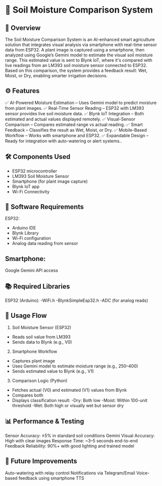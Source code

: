 # 🌿 Soil Moisture Comparison System


## 📌 Overview
The Soil Moisture Comparison System is an AI-enhanced smart agriculture solution that integrates visual analysis via smartphone with real-time sensor data from ESP32. A plant image is captured using a smartphone, then analyzed using Google’s Gemini model to estimate the visual soil moisture range. This estimated value is sent to Blynk IoT, where it's compared with live readings from an LM393 soil moisture sensor connected to ESP32. Based on this comparison, the system provides a feedback result: Wet, Moist, or Dry, enabling smarter irrigation decisions.


## ⚙️ Features
✅ AI-Powered Moisture Estimation – Uses Gemini model to predict moisture from plant images.
✅ Real-Time Sensor Reading – ESP32 with LM393 sensor provides live soil moisture data.
✅ Blynk IoT Integration – Both estimated and actual values displayed remotely.
✅ Visual-Sensor Comparison – Compares estimated range vs actual reading.
✅ Smart Feedback – Classifies the result as Wet, Moist, or Dry.
✅ Mobile-Based Workflow – Works with smartphone and ESP32.
✅ Expandable Design – Ready for integration with auto-watering or alert systems..

## 🛠️ Components Used
- ESP32 microcontroller
- LM393 Soil Moisture Sensor
- Smartphone (for plant image capture)
- Blynk IoT app
- Wi-Fi Connectivity

## 🔧 Software Requirements
ESP32:
- Arduino IDE
- Blynk Library
- Wi-Fi configuration
- Analog data reading from sensor
## Smartphone:
Google Gemini API access

## 📚 Required Libraries
ESP32 (Arduino):
  -WiFi.h
  -BlynkSimpleEsp32.h
  -ADC (for analog reads)


## 📲 Usage Flow
1. Soil Moisture Sensor (ESP32)
- Reads soil value from LM393
- Sends data to Blynk (e.g., V0)
2. Smartphone Workflow
- Captures plant image
- Uses Gemini model to estimate moisture range (e.g., 250–400)
- Sends estimated value to Blynk (e.g., V1)
3. Comparison Logic (Python)
- Fetches actual (V0) and estimated (V1) values from Blynk
- Compares both
- Displays classification result:
  -Dry: Both low
  -Moist: Within 100-unit threshold
  -Wet: Both high or visually wet but sensor dry

## 📊 Performance & Testing
Sensor Accuracy: ±5% in standard soil conditions
Gemini Visual Accuracy: High with clear images
Response Time: ~3–5 seconds end-to-end
Feedback Reliability: 90%+ with good lighting and trained model

## 📌 Future Improvements
Auto-watering with relay control
Notifications via Telegram/Email
Voice-based feedback using smartphone TTS
